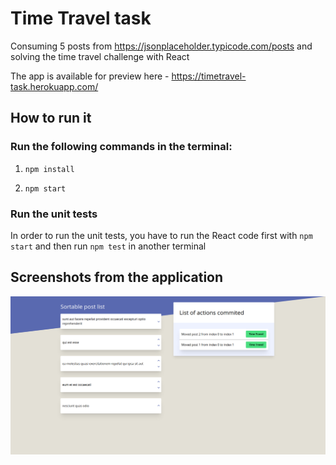 # Time Travel task

Consuming 5 posts from https://jsonplaceholder.typicode.com/posts and solving the time travel challenge with React

The app is available for preview here - https://timetravel-task.herokuapp.com/

## How to run it

### Run the following commands in the terminal:

1. `npm install`

2. `npm start`

### Run the unit tests

In order to run the unit tests, you have to run the React code first with `npm start` and then run `npm test` in another terminal

## Screenshots from the application

![Time Travel Screenshot](https://github.com/viktorchobanov/timetravel/blob/master/public/assets/images/screenshots/timetravel.png "Time Travel Screenshot")